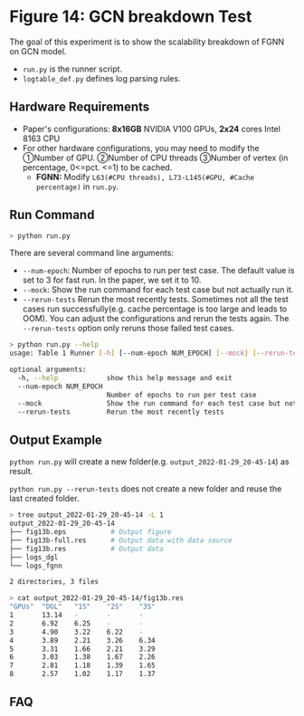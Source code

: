 # Figure 14:  GCN breakdown Test

The goal of this experiment is to show the scalability breakdown of FGNN on GCN model.

- `run.py` is the runner script.
- `logtable_def.py` defines log parsing rules.



## Hardware Requirements

- Paper's configurations: **8x16GB** NVIDIA V100 GPUs, **2x24** cores Intel 8163 CPU
- For other hardware configurations, you may need to modify the ①Number of GPU. ②Number of CPU threads ③Number of vertex (in percentage, 0<=pct. <=1) to be cached.
  - **FGNN:**  Modify  `L63(#CPU threads), L73-L145(#GPU, #Cache percentage)` in `run.py`.



## Run Command


```sh
> python run.py
```



There are several command line arguments:

- `--num-epoch`: Number of epochs to run per test case.  The default value is set to 3 for fast run. In the paper, we set it to 10.
- `--mock`: Show the run command for each test case but not actually run it.
- `--rerun-tests` Rerun the most recently tests. Sometimes not all the test cases run successfully(e.g. cache percentage is too large and leads to OOM). You can adjust the configurations and rerun the tests again. The `--rerun-tests` option only reruns those failed test cases.



```sh
> python run.py --help
usage: Table 1 Runner [-h] [--num-epoch NUM_EPOCH] [--mock] [--rerun-tests]

optional arguments:
  -h, --help            show this help message and exit
  --num-epoch NUM_EPOCH
                        Number of epochs to run per test case
  --mock                Show the run command for each test case but not actually run it
  --rerun-tests         Rerun the most recently tests
```





## Output Example

`python run.py` will create a new folder(e.g. `output_2022-01-29_20-45-14`) as result.

`python run.py --rerun-tests`  does not create a new folder and reuse the last created folder.

```sh
> tree output_2022-01-29_20-45-14 -L 1
output_2022-01-29_20-45-14
├── fig13b.eps           # Output figure
├── fig13b-full.res      # Output data with data source
├── fig13b.res           # Output data
├── logs_dgl
└── logs_fgnn

2 directories, 3 files
```



```sh
> cat output_2022-01-29_20-45-14/fig13b.res
"GPUs"  "DGL"   "1S"    "2S"    "3S"
1       13.14   -       -       -
2       6.92    6.25    -       -
3       4.90    3.22    6.22    -
4       3.89    2.21    3.26    6.34
5       3.31    1.66    2.21    3.29
6       3.03    1.38    1.67    2.26
7       2.81    1.18    1.39    1.65
8       2.57    1.02    1.17    1.37
```





## FAQ